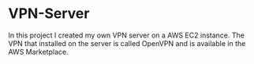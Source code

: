 # VPN-Server
In this project I created my own VPN server on a AWS EC2 instance. The VPN that installed on the server is called OpenVPN and is available in the AWS Marketplace.
